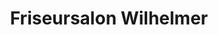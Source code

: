 ---
title: "Friseursalon Wilhelmer"
url: /klagenfurt-am-woerthersee/friseursalon-wilhelmer/
shop: Friseur
---